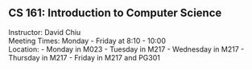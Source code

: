 ## CS 161: Introduction to Computer Science

Instructor: David Chiu\
Meeting Times: Monday - Friday at 8:10 - 10:00\
Location:
    - Monday in M023
    - Tuesday in M217
    - Wednesday in M217
    - Thursday in M217
    - Friday in M217 and PG301

<!-- David's schedule generator! Do not touch -->
<div id="schedule">&nbsp;</div>
<script type="text/javascript" src="../calendar.js"></script>
<script type="text/javascript" src="schedule.js"></script>
<!-- End -->


